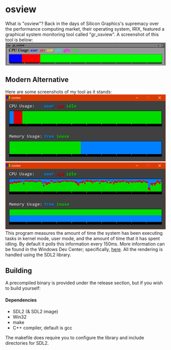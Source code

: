 # osview

What is "osview"? Back in the days of Silicon Graphics's supremacy over
the performance computing market, their operating system, IRIX, featured
a graphical system monitoring tool called "gr_osview". A screenshot of this
tool is below: <br/>
![Screenshot of gr_osview](screenshots/gr_osview.gif)
<br/>

## Modern Alternative

Here are some screenshots of my tool as it stands: <br/>
![Screenshot of osview](screenshots/prev.png)
<br/>
![Screenshot of osview](screenshots/prev2.png)
<br/>
This program measures the amount of time the system has been executing tasks in kernel mode, user mode, and the amount of time that it has spent idling. By default it polls this information every 150ms. More information can be found in the Windows Dev Center; specifically, [here](https://docs.microsoft.com/en-us/windows/win32/api/processthreadsapi/nf-processthreadsapi-getsystemtimes). All the rendering is handled using the SDL2 library.

## Building

A precompiled binary is provided under the release section, but if you wish to build yourself:

#### Dependencies
* SDL2 (& SDL2 image)
* Win32
* make
* C++ compiler, default is gcc

The makefile does require you to configure the library and include directories for SDL2.
